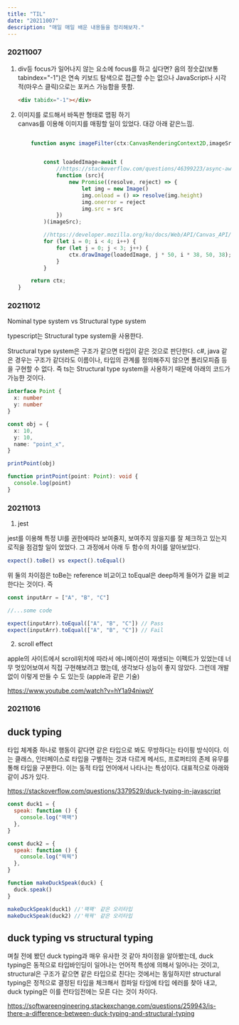 ```yaml
---
title: "TIL"
date: "20211007"
description: "매일 매일 배운 내용들을 정리해보자."
---
```


### 20211007

1.  div등 focus가 일어나지 않는 요소에 focus를 하고 싶다면?
    음의 정숫값(보통 tabindex="-1")은 연속 키보드 탐색으로 접근할 수는 없으나 JavaScript나 시각적(마우스 클릭)으로는 포커스 가능함을 뜻함.
    ```html
    <div tabidx="-1"></div>
    ```
2.  이미지를 로드해서 바독판 형태로 맵핑 하기  
    canvas를 이용해 이미지를 매핑할 일이 있었다.
    대강 아래 같은느낌.

    ```ts

        function async imageFilter(ctx:CanvasRenderingContext2D,imageSrc:string):Promise<CanvasRenderingContext2D>{


            const loadedImage=await (
                //https://stackoverflow.com/questions/46399223/async-await-in-image-loading
                function (src){
                    new Promise((resolve, reject) => {
                        let img = new Image()
                        img.onload = () => resolve(img.height)
                        img.onerror = reject
                        img.src = src
                })
            )(imageSrc);

            //https://developer.mozilla.org/ko/docs/Web/API/Canvas_API/Tutorial/Using_images
            for (let i = 0; i < 4; i++) {
                for (let j = 0; j < 3; j++) {
                    ctx.drawImage(loadedImage, j * 50, i * 38, 50, 38);
                }
            }

        return ctx;
    }
    ```

### 20211012

Nominal type system vs Structural type system

typescript는 Structural type system을 사용한다.

Structural type system은 구조가 같으면 타입이 같은 것으로 판단한다.
c#, java 같은 경우는 구조가 같더라도 이름이나, 타입의 관계를 정의해주지 않으면 폴리모피즘 등을 구현할 수 없다.
즉 ts는 Structural type system을 사용하기 때문에 아래의 코드가 가능한 것이다.

```ts
interface Point {
  x: number
  y: number
}

const obj = {
  x: 10,
  y: 10,
  name: "point_x",
}

printPoint(obj)

function printPoint(point: Point): void {
  console.log(point)
}
```

### 20211013

1. jest

jest를 이용해 특정 UI를 권한에따라 보여줄지, 보여주지 않을지를 잘 체크하고 있는지 로직을 점검할 일이 었었다.
그 과정에서 아래 두 함수의 차이를 알아보았다.

```ts
expect().toBe() vs expect().toEqual()
```

위 둘의 차이점은 toBe는 reference 비교이고 toEqual은 deep하게 들어가 값을 비교한다는 것이다.
즉

```ts
const inputArr = ["A", "B", "C"]

//...some code

expect(inputArr).toEqual(["A", "B", "C"]) // Pass
expect(inputArr).toEqual(["A", "B", "C"]) // Fail
```

2. scroll effect

apple의 사이트에서 scroll위치에 따라서 에니메이션이 재생되는 이펙트가 있었는데 너무 멋있어보여서 직접 구현해보려고 했는데, 생각보다 성능이 좋지 않았다.
그런데 개발 없이 이렇게 만들 수 도 있는듯 (apple과 같은 기술)

https://www.youtube.com/watch?v=hY1a94niwpY

### 20211016

## duck typing

타입 체계중 하나로 행동이 같다면 같은 타입으로 봐도 무방하다는 타이핑 방식이다.
이는 클래스, 인터페이스로 타입을 구별하는 것과 다르게 메서드, 프로퍼티의 존제 유무를 통해 타입을 구분한다.
이는 동적 타입 언어에서 나타나는 특성이다. 대표적으로 아래와 같이 JS가 있다.

https://stackoverflow.com/questions/3379529/duck-typing-in-javascript

```js
const duck1 = {
  speak: function () {
    console.log("꽥꽥")
  },
}

const duck2 = {
  speak: function () {
    console.log("꿕꿕")
  },
}

function makeDuckSpeak(duck) {
  duck.speak()
}

makeDuckSpeak(duck1) //'꽥꽥' 같은 오리타입
makeDuckSpeak(duck2) //'꿕꿕' 같은 오리타입
```

## duck typing vs structural typing

며칠 전에 봤던 duck typing과 매우 유사한 것 같아 차이점을 알아봤는데,
duck typing은 동적으로 타입바인딩이 일어나는 언어적 특성에 의해서 일어나는 것이고,
structural은 구조가 같으면 같은 타입으로 친다는 것에서는 동일하지만 structural typing은 정적으로 결정된 타입을 체크해서
컴파일 타임에 타입 에러를 찾아 내고, duck typing은 이를 런타임전에는 모른 다는 것이 차이다.

https://softwareengineering.stackexchange.com/questions/259943/is-there-a-difference-between-duck-typing-and-structural-typing
